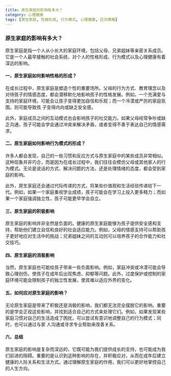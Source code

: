 ```yaml
---
title: 原生家庭的影响有多大？
category: 心理健康
tags: [原生家庭, 性格形成, 行为模式, 心理健康, 应对策略]
---
```

### 原生家庭的影响有多大？

原生家庭是指一个人从小长大的家庭环境，包括父母、兄弟姐妹等亲密关系成员。它是一个人最早接触的社会系统，对个人的性格形成、行为模式以及心理健康有着深远的影响。

#### 一、原生家庭如何影响性格的形成？

在成长过程中，原生家庭是塑造个性的重要场所。父母的行为方式、教育理念以及对待孩子的情感态度，都会潜移默化地影响孩子的性格发展。例如，一个充满爱与支持的家庭环境，可能会让孩子变得更加自信和乐观；而一个冷漠或严厉的家庭氛围，则可能导致孩
子变得内向或缺乏安全感。

此外，家庭成员之间的互动模式也会影响孩子的社交能力。如果父母经常争吵或缺乏沟通，孩子可能会学会通过冲突来解决矛盾，或者变得不善于表达自己的情感需求。

#### 二、原生家庭如何影响行为模式的形成？

许多人都会发现，自己的一些习惯和反应方式与原生家庭中的某些成员非常相似。这种现象并非巧合，而是因为在成长过程中，我们往往会模仿父母或其他家人的行为模式。无论是说话的方式、解决问题的方法，还是处理情绪的态度，都会受到家庭的影响。

此外，原生家庭还会通过代际传递的方式，将某些价值观和生活经验传递给下一代。例如，如果一个家庭重视学业成绩，孩子可能会在学习上投入更多精力；而如果一个家庭强调独立性，孩子可能更早学会自立。

#### 三、原生家庭的积极影响

原生家庭的影响并非全然是负面的。健康的原生家庭能够为孩子提供安全感和支持，帮助他们建立自信和良好的社会适应能力。例如，父母的情感支持可以帮助孩子更好地应对生活中的挑战；兄弟姐妹之间的互动则可以培养孩子的合作能力和社交技巧。

#### 四、原生家庭的消极影响

当然，原生家庭也可能给孩子带来一些负面影响。例如，家庭冲突或冷漠可能会导致心理创伤，使孩子在成年后出现焦虑、抑郁等问题。此外，过度保护或控制的家庭环境可能会限制孩子的独立性发展，使其难以适应外界的变化。

#### 五、如何应对原生家庭的影响？

无论原生家庭是带来了积极还是消极的影响，我们都无法完全摆脱它的影响。重要的是学会正视这些影响，并找到适合自己的方式来处理它们。例如，如果发现某些家庭习惯对自己的生活造成了困扰，可以尝试有意识地调整自己的行为模式；同时，也可以通过与家
人沟通或寻求专业帮助来改善关系。

#### 六、总结

原生家庭的影响是复杂而深远的，它既可能为我们提供成长的支持，也可能成为我们前进的阻碍。重要的是认识到这种影响的存在，并积极应对，从而在成年后建立健康的人际关系和生活方式。通过理解原生家庭的作用，我们可以更好地掌控自己的人生方向。